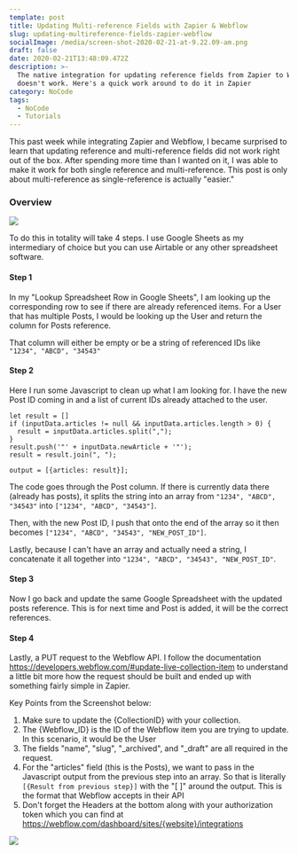 ```yaml
---
template: post
title: Updating Multi-reference Fields with Zapier & Webflow
slug: updating-multireference-fields-zapier-webflow
socialImage: /media/screen-shot-2020-02-21-at-9.22.09-am.png
draft: false
date: 2020-02-21T13:48:09.472Z
description: >-
  The native integration for updating reference fields from Zapier to Webflow
  doesn't work. Here's a quick work around to do it in Zapier
category: NoCode
tags:
  - NoCode
  - Tutorials
---
```

This past week while integrating Zapier and Webflow, I became surprised to learn that updating reference and multi-reference fields did not work right out of the box. After spending more time than I wanted on it, I was able to make it work for both single reference and multi-reference. This post is only about multi-reference as single-reference is actually "easier."

### Overview

![](/media/screen-shot-2020-02-21-at-9.22.09-am.png)

To do this in totality will take 4 steps. I use Google Sheets as my intermediary of choice but you can use Airtable or any other spreadsheet software.

#### Step 1

In my "Lookup Spreadsheet Row in Google Sheets", I am looking up the corresponding row to see if there are already referenced items. For a User that has multiple Posts, I would be looking up the User and return the column for Posts reference. 

That column will either be empty or be a string of referenced IDs like ```"1234", "ABCD", "34543"```

#### Step 2

Here I run some Javascript to clean up what I am looking for. I have the new Post ID coming in and a list of current IDs already attached to the user. 

```
let result = [] 
if (inputData.articles != null && inputData.articles.length > 0) {
  result = inputData.articles.split(",");
}
result.push('"' + inputData.newArticle + '"');
result = result.join(", ");

output = [{articles: result}];
```

The code goes through the Post column. If there is currently data there (already has posts), it splits the string into an array from ```"1234", "ABCD", "34543"``` into  ```["1234", "ABCD", "34543"]```.

Then, with the new Post ID, I push that onto the end of the array so it then becomes ```["1234", "ABCD", "34543", "NEW_POST_ID"]```.

Lastly, because I can't have an array and actually need a string, I concatenate it all together into ```"1234", "ABCD", "34543", "NEW_POST_ID"```.

#### Step 3

Now I go back and update the same Google Spreadsheet with the updated posts reference. This is for next time and Post is added, it will be the correct references.

#### Step 4

Lastly, a PUT request to the Webflow API. I follow the documentation <https://developers.webflow.com/#update-live-collection-item> to understand a little bit more how the request should be built and ended up with something fairly simple in Zapier.

Key Points from the Screenshot below:

1. Make sure to update the {CollectionID} with your collection.
2. The {Webflow_ID} is the ID of the Webflow item you are trying to update. In this scenario, it would be the User
3. The fields "name", "slug", "_archived", and "_draft" are all required in the request.
4. For the "articles" field (this is the Posts), we want to pass in the Javascript output from the previous step into an array. So that is literally `[{Result from previous step}]` with the "\[ ]" around the output. This is the format that Webflow accepts in their API
5. Don't forget the Headers at the bottom along with your authorization token which you can find at https://webflow.com/dashboard/sites/{website}/integrations

![](/media/screen-shot-2020-02-21-at-9.32.32-am.png)
